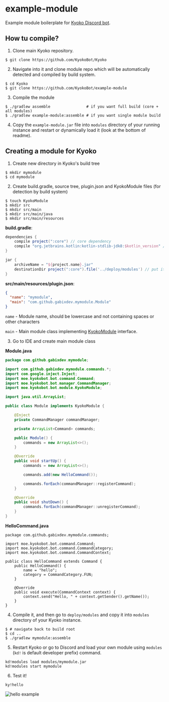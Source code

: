 # example-module

Example module boilerplate for [Kyoko Discord bot](https://github.com/KyokoBot/Kyoko).

## How tu compile?

1. Clone main Kyoko repository.

```shell
$ git clone https://github.com/KyokoBot/Kyoko
```

2. Navigate into it and clone module repo which will be automatically detected and compiled by build system.

```shell
$ cd Kyoko
$ git clone https://github.com/KyokoBot/example-module
```

3. Compile the module

```shell
$ ./gradlew assemble                # if you want full build (core + all modules)
$ ./gradlew example-module:assemble # if you want single module build
```

4. Copy the `example-module.jar` file into `modules` directory of your running instance and restart or dynamically load
it (look at the bottom of readme).

## Creating a module for Kyoko

1. Create new directory in Kyoko's build tree

```shell
$ mkdir mymodule
$ cd mymodule
```

2. Create build.gradle, source tree, plugin.json and KyokoModule files (for detection by build system)

```shell
$ touch KyokoModule
$ mkdir src
$ mkdir src/main
$ mkdir src/main/java
$ mkdir src/main/resources
```

**build.gradle**:

```gradle
dependencies {
    compile project(":core") // core dependency
    compile "org.jetbrains.kotlin:kotlin-stdlib-jdk8:$kotlin_version" // (optional) if you want to write in kotlin
}

jar {
    archiveName = "${project.name}.jar"
    destinationDir project(":core").file('../deploy/modules') // put it into modules directory
}
```

**src/main/resources/plugin.json**:

```json
{
  "name": "mymodule",
  "main": "com.github.gabixdev.mymodule.Module"
}
```

`name` - Module name, should be lowercase and not containing spaces or other characters

`main` - Main module class implementing [KyokoModule](https://github.com/KyokoBot/Kyoko/blob/kyoko-v2/core/src/main/java/moe/kyokobot/bot/module/KyokoModule.java) interface.

3. Go to IDE and create main module class

**Module.java**

```java
package com.github.gabixdev.mymodule;

import com.github.gabixdev.mymodule.commands.*;
import com.google.inject.Inject;
import moe.kyokobot.bot.command.Command;
import moe.kyokobot.bot.manager.CommandManager;
import moe.kyokobot.bot.module.KyokoModule;

import java.util.ArrayList;

public class Module implements KyokoModule {

    @Inject
    private CommandManager commandManager;

    private ArrayList<Command> commands;

    public Module() {
        commands = new ArrayList<>();
    }

    @Override
    public void startUp() {
        commands = new ArrayList<>();

        commands.add(new HelloCommand());

        commands.forEach(commandManager::registerCommand);
    }

    @Override
    public void shutDown() {
        commands.forEach(commandManager::unregisterCommand);
    }
}
```

**HelloCommand.java**

```
package com.github.gabixdev.mymodule.commands;

import moe.kyokobot.bot.command.Command;
import moe.kyokobot.bot.command.CommandCategory;
import moe.kyokobot.bot.command.CommandContext;

public class HelloCommand extends Command {
    public HelloCommand() {
        name = "hello";
        category = CommandCategory.FUN;
    }

    @Override
    public void execute(CommandContext context) {
        context.send("Hello, " + context.getSender().getName());
    }
}
```

4. Compile it, and then go to `deploy/modules` and copy it into `modules` directory of your Kyoko instance.

```shell
$ # navigate back to build root
$ cd ..
$ ./gradlew mymodule:assemble
```

5. Restart Kyoko or go to Discord and load your own module using `modules` (`kd!` is default developer prefix) command.

```
kd!modules load modules/mymodule.jar
kd!modules start mymodule
```

6. Test it!

```
ky!hello
```

![hello example](https://puu.sh/BxU5m/5ffbea9b51.png)
